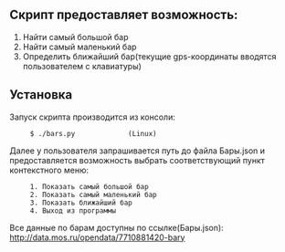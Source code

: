 Скрипт предоставляет возможность:
---------------------------------
1. Найти самый большой бар
2. Найти самый маленький бар
3. Определить ближайший бар(текущие gps-координаты вводятся пользователем с клавиатуры)

Установка
---------
Запуск скрипта производится из консоли: 
         
         $ ./bars.py             (Linux)

Далее у пользователя запрашивается путь до файла Бары.json и предоставляется возможность выбрать соответствующий пункт контекстного меню:

         1. Показать самый большой бар
         2. Показать самый маленький бар
         3. Показать ближайший бар
         4. Выход из программы 


Все данные по барам доступны по ссылке(Бары.json): http://data.mos.ru/opendata/7710881420-bary
